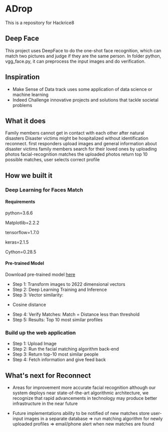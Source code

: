 # ADrop
This is a repository for Hackrice8

## Deep Face
This project uses DeepFace to do the one-shot face recognition, which can match two pictures and judge if they are the same person. 
In folder python, vgg_face.py, it can preprocess the input images and do verification.



## Inspiration
* Make Sense of Data track
uses some application of data science or machine learning
* Indeed Challenge
innovative projects and solutions that tackle societal problems

## What it does
Family members cannot get in contact with each other after natural disasters
Disaster victims might be hospitalized without identification
reconnect. 
first responders upload images and general information about disaster victims
family members search for their loved ones by uploading photos
facial-recognition matches the uploaded photos
return top 10 possible matches, user selects correct profile

## How we built it
### Deep Learning for Faces Match
#### Requirements
python=3.6.6

Matplotlib=2.2.2

tensorflow=1.7.0

keras=2.1.5

Cython=0.28.5
#### Pre-trained Model
Download pre-trained model [here](https://drive.google.com/file/d/1CPSeum3HpopfomUEK1gybeuIVoeJT_Eo/view)
* Step 1: 
Transform images to 
2622 dimensional 
vectors
* Step 2: 
Deep Learning
Training and 
Inference
* Step 3: 
Vector similarity:
- Cosine distance
* Step 4: 
Verify Matches:
Match = Distance less than threshold
* Step 5: 
Results:
Top 10 most similar 
profiles

### Build up the web application
* Step 1: 
Upload Image
* Step 2: 
Run the facial matching algorithm back-end
* Step 3: 
Return top-10 most similar people
* Step 4: 
Fetch information and give feed back


## What's next for Reconnect
* Areas for improvement
more accurate facial recognition
although our system deploys near state-of-the-art algorithmic architecture, we recognize that rapid advancements in technology may produce better infrastructure in the near future

* Future implementations
ability to be notified of new matches
store user-input images in a separate database ⇒ run matching algorithm for newly uploaded profiles ⇒ email/phone alert when new matches are found


